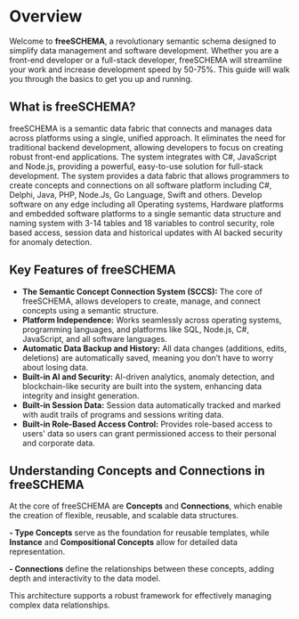 
# Overview

Welcome to **freeSCHEMA**, a revolutionary semantic schema designed to simplify data management and software development. Whether you are a front-end developer or a full-stack developer, freeSCHEMA will streamline your work and increase development speed by 50-75%. This guide will walk you through the basics to get you up and running.

## What is freeSCHEMA?

freeSCHEMA is a semantic data fabric that connects and manages data across platforms using a single, unified approach. It eliminates the need for traditional backend development, allowing developers to focus on creating robust front-end applications. The system integrates with C#, JavaScript and Node.js, providing a powerful, easy-to-use solution for full-stack development. The system provides a data fabric that allows programmers to create concepts and connections on all software platform including C#, Delphi, Java, PHP, Node.Js, Go Language, Swift and others. Develop software on any edge including all Operating systems, Hardware platforms and embedded software platforms to a single semantic data structure and naming system with 3-14 tables and 18 variables to control security, role based access, session data and historical updates with AI backed security for anomaly detection.

## Key Features of freeSCHEMA

- **The Semantic Concept Connection System (SCCS):** The core of freeSCHEMA, allows developers to create, manage, and connect concepts using a semantic structure.
- **Platform Independence:** Works seamlessly across operating systems, programming languages, and platforms like SQL, Node.js, C#, JavaScript, and all software languages.
- **Automatic Data Backup and History:** All data changes (additions, edits, deletions) are automatically saved, meaning you don’t have to worry about losing data.
- **Built-in AI and Security:** AI-driven analytics, anomaly detection, and blockchain-like security are built into the system, enhancing data integrity and insight generation.
- **Built-in Session Data:** Session data automatically tracked and marked with audit trails of programs and sessions writing data.
- **Built-in Role-Based Access Control:** Provides role-based access to users' data so users can grant permissioned access to their personal and corporate data.


## Understanding Concepts and Connections in freeSCHEMA

At the core of freeSCHEMA are **Concepts** and **Connections**, which enable the creation of flexible, reusable, and scalable data structures. 

**- Type Concepts** serve as the foundation for reusable templates, while **Instance** and **Compositional Concepts** allow for detailed data representation. 

**- Connections** define the relationships between these concepts, adding depth and interactivity to the data model. 

This architecture supports a robust framework for effectively managing complex data relationships.